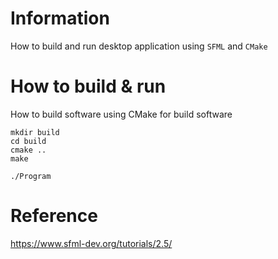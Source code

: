 # Information
How to build and run desktop application using `SFML` and `CMake`

# How to build & run
How to build software using CMake for build software
```
mkdir build
cd build
cmake ..
make

./Program
```
# Reference
https://www.sfml-dev.org/tutorials/2.5/
